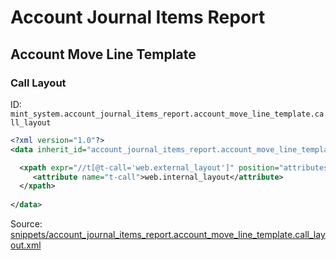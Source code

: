 # Account Journal Items Report
## Account Move Line Template  
### Call Layout  
ID: `mint_system.account_journal_items_report.account_move_line_template.call_layout`  
```xml
<?xml version="1.0"?>
<data inherit_id="account_journal_items_report.account_move_line_template" priority="50">

  <xpath expr="//t[@t-call='web.external_layout']" position="attributes">
     <attribute name="t-call">web.internal_layout</attribute> 
  </xpath>
 
</data>
```
Source: [snippets/account_journal_items_report.account_move_line_template.call_layout.xml](https://github.com/Mint-System/Odoo-Build/tree/14.0/snippets/account_journal_items_report.account_move_line_template.call_layout.xml)


